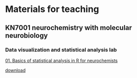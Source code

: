 # Materials for teaching 

## KN7001 neurochemistry with molecular neurobiology

### Data visualization and statistical analysis lab
[01. Basics of statistical analysis in R for neurochemists](/R_tutorial_final.html)

[download](https://github.com/bartosovic-lab/R-teaching.github.io/blob/4e7d647d3c0550a76a82da7afe4c37abb8fa22a3/data/03_neurites_synthetic.csv)
